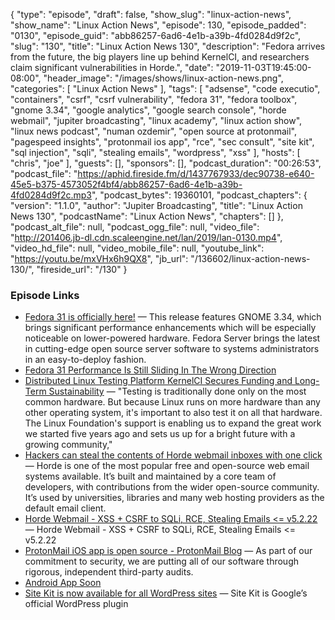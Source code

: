 {
  "type": "episode",
  "draft": false,
  "show_slug": "linux-action-news",
  "show_name": "Linux Action News",
  "episode": 130,
  "episode_padded": "0130",
  "episode_guid": "abb86257-6ad6-4e1b-a39b-4fd0284d9f2c",
  "slug": "130",
  "title": "Linux Action News 130",
  "description": "Fedora arrives from the future, the big players line up behind KernelCI, and researchers claim significant vulnerabilities in Horde.",
  "date": "2019-11-03T19:45:00-08:00",
  "header_image": "/images/shows/linux-action-news.png",
  "categories": [
    "Linux Action News"
  ],
  "tags": [
    "adsense",
    "code executio",
    "containers",
    "csrf",
    "csrf vulnerability",
    "fedora 31",
    "fedora toolbox",
    "gnome 3.34",
    "google analytics",
    "google search console",
    "horde webmail",
    "jupiter broadcasting",
    "linux academy",
    "linux action show",
    "linux news podcast",
    "numan ozdemir",
    "open source at protonmail",
    "pagespeed insights",
    "protonmail ios app",
    "rce",
    "sec consult",
    "site kit",
    "sql injection",
    "sqli",
    "stealing emails",
    "wordpress",
    "xss"
  ],
  "hosts": [
    "chris",
    "joe"
  ],
  "guests": [],
  "sponsors": [],
  "podcast_duration": "00:26:53",
  "podcast_file": "https://aphid.fireside.fm/d/1437767933/dec90738-e640-45e5-b375-4573052f4bf4/abb86257-6ad6-4e1b-a39b-4fd0284d9f2c.mp3",
  "podcast_bytes": 19360101,
  "podcast_chapters": {
    "version": "1.1.0",
    "author": "Jupiter Broadcasting",
    "title": "Linux Action News 130",
    "podcastName": "Linux Action News",
    "chapters": []
  },
  "podcast_alt_file": null,
  "podcast_ogg_file": null,
  "video_file": "http://201406.jb-dl.cdn.scaleengine.net/lan/2019/lan-0130.mp4",
  "video_hd_file": null,
  "video_mobile_file": null,
  "youtube_link": "https://youtu.be/mxVHx6h9QX8",
  "jb_url": "/136602/linux-action-news-130/",
  "fireside_url": "/130"
}


### Episode Links

  * [Fedora 31 is officially here!](https://fedoramagazine.org/announcing-fedora-31/ "Fedora 31 is officially here!") — This release features GNOME 3.34, which brings significant performance enhancements which will be especially noticeable on lower-powered hardware. Fedora Server brings the latest in cutting-edge open source server software to systems administrators in an easy-to-deploy fashion.
  * [Fedora 31 Performance Is Still Sliding In The Wrong Direction](https://www.phoronix.com/scan.php?page=article&item=fedora-31-benchmarks&num=1 "Fedora 31 Performance Is Still Sliding In The Wrong Direction")
  * [Distributed Linux Testing Platform KernelCI Secures Funding and Long-Term Sustainability](https://www.prnewswire.com/news-releases/distributed-linux-testing-platform-kernelci-secures-funding-and-long-term-sustainability-as-new-linux-foundation-project-300945978.html "Distributed Linux Testing Platform KernelCI Secures Funding and Long-Term Sustainability") — "Testing is traditionally done only on the most common hardware. But because Linux runs on more hardware than any other operating system, it's important to also test it on all that hardware. The Linux Foundation's support is enabling us to expand the great work we started five years ago and sets us up for a bright future with a growing community," 
  * [Hackers can steal the contents of Horde webmail inboxes with one click](https://techcrunch.com/2019/10/31/horde-webmail-inbox-one-click/ "Hackers can steal the contents of Horde webmail inboxes with one click") — Horde is one of the most popular free and open-source web email systems available. It’s built and maintained by a core team of developers, with contributions from the wider open-source community. It’s used by universities, libraries and many web hosting providers as the default email client.
  * [Horde Webmail - XSS + CSRF to SQLi, RCE, Stealing Emails <= v5.2.22](https://bugs.horde.org/ticket/14926 "Horde Webmail - XSS + CSRF to SQLi, RCE, Stealing Emails <= v5.2.22") — Horde Webmail - XSS + CSRF to SQLi, RCE, Stealing Emails <= v5.2.22
  * [ProtonMail iOS app is open source - ProtonMail Blog](https://protonmail.com/blog/ios-open-source/ "ProtonMail iOS app is open source - ProtonMail Blog") — As part of our commitment to security, we are putting all of our software through rigorous, independent third-party audits.
  * [Android App Soon](https://protonmail.com/blog/ios-open-source/#comment-19080 "Android App Soon")
  * [Site Kit is now available for all WordPress sites](https://sitekit.withgoogle.com/news/site-kit-is-now-available-for-all-wordpress-sites/ "Site Kit is now available for all WordPress sites") — Site Kit is Google’s official WordPress plugin 


